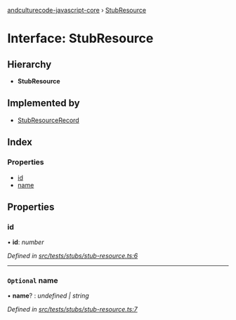 [andculturecode-javascript-core](../README.md) › [StubResource](stubresource.md)

# Interface: StubResource

## Hierarchy

* **StubResource**

## Implemented by

* [StubResourceRecord](../classes/stubresourcerecord.md)

## Index

### Properties

* [id](stubresource.md#id)
* [name](stubresource.md#optional-name)

## Properties

###  id

• **id**: *number*

*Defined in [src/tests/stubs/stub-resource.ts:6](https://github.com/AndcultureCode/AndcultureCode.JavaScript.Core/blob/4edfec2/src/tests/stubs/stub-resource.ts#L6)*

___

### `Optional` name

• **name**? : *undefined | string*

*Defined in [src/tests/stubs/stub-resource.ts:7](https://github.com/AndcultureCode/AndcultureCode.JavaScript.Core/blob/4edfec2/src/tests/stubs/stub-resource.ts#L7)*
